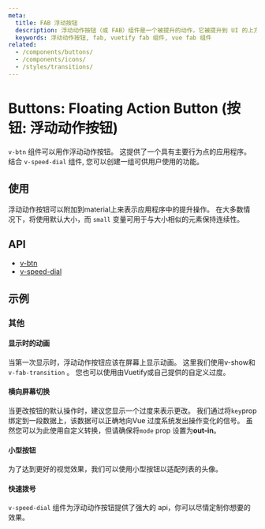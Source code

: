 ```yaml
---
meta:
  title: FAB 浮动按钮
  description: 浮动动作按钮（或 FAB）组件是一个被提升的动作，它被提升到 UI 的上方或附加到卡片等元素上。
  keywords: 浮动动作按钮, fab, vuetify fab 组件, vue fab 组件
related:
  - /components/buttons/
  - /components/icons/
  - /styles/transitions/
---
```


# Buttons: Floating Action Button (按钮: 浮动动作按钮)

`v-btn` 组件可以用作浮动动作按钮。 这提供了一个具有主要行为点的应用程序。 结合 `v-speed-dial` 组件, 您可以创建一组可供用户使用的功能。

<entry-ad />

## 使用

浮动动作按钮可以附加到material上来表示应用程序中的提升操作。 在大多数情况下，将使用默认大小，而 `small` 变量可用于与大小相似的元素保持连续性。

<usage name="v-btn-fab" alt="v-btn" />

## API

- [v-btn](/api/v-btn)
- [v-speed-dial](/api/v-speed-dial)

<inline-api page="components/floating-action-buttons" />


<!-- ## Sub-components

### v-speed-dial

v-speed-dial description -->

## 示例

### 其他

#### 显示时的动画

当第一次显示时，浮动动作按钮应该在屏幕上显示动画。 这里我们使用v-show和 `v-fab-transition` 。 您也可以使用由Vuetify或自己提供的自定义过度。

<example file="v-btn-fab/misc-display-animation" />

#### 横向屏幕切换

当更改按钮的默认操作时，建议您显示一个过度来表示更改。 我们通过将`key`prop 绑定到一段数据上，该数据可以正确地向Vue 过度系统发出操作变化的信号。 虽然您可以为此使用自定义转换，但请确保将`mode` prop 设置为<strong x-id=“1”>out-in</strong>。

<example file="v-btn-fab/misc-lateral-screens" />

#### 小型按钮

为了达到更好的视觉效果，我们可以使用小型按钮以适配列表的头像。

<example file="v-btn-fab/misc-small" />

#### 快速拨号

`v-speed-dial` 组件为浮动动作按钮提供了强大的 api，你可以尽情定制你想要的效果。

<example file="v-btn-fab/misc-speed-dial" />

<backmatter />
